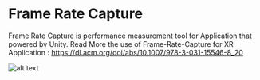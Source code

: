 # Frame Rate Capture

Frame Rate Capture is  performance measurement tool for Application that powered by Unity.
Read More the use of Frame-Rate-Capture for XR Application : https://dl.acm.org/doi/abs/10.1007/978-3-031-15546-8_20

![alt text](https://en.wikipedia.org/wiki/Image#/media/File:Image_created_with_a_mobile_phone.png)
